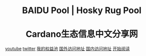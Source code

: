 <h1 align="center">BAIDU Pool | Hosky Rug Pool</h1>
<h1 align="center">Cardano生态信息中文分享网</h1>

[youtube](https://www.youtube.com/channel/UCAfHoyK5b8RoQt9ipN0j4YA)
[twitter](https://twitter.com/zjavax)
[我的权益池](docs/我的权益池)
[国外访问地址](https://zjavax.github.io/cardano_doc/#/)
[国内访问地址](https://zjavax.gitee.io/cardano_doc/#/)
[开始阅读](docs/strike)
